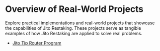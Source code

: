 # Overview of Real-World Projects

Explore practical implementations and real-world projects that showcase the capabilities of Jito Restaking. These projects serve as tangible examples of how Jito Restaking are applied to solve real problems.

- [Jito Tip Router Program](./jito-tip-router.md)
